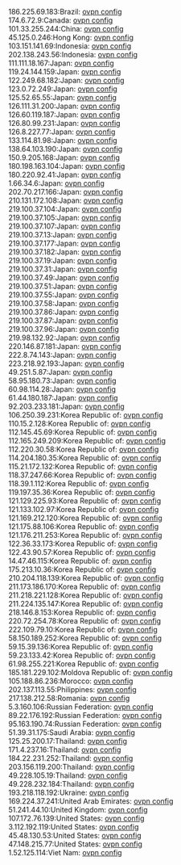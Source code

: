 186.225.69.183:Brazil: [ovpn config](vpn/186_225_69_183.ovpn)  
174.6.72.9:Canada: [ovpn config](vpn/174_6_72_9.ovpn)  
101.33.255.244:China: [ovpn config](vpn/101_33_255_244.ovpn)  
45.125.0.246:Hong Kong: [ovpn config](vpn/45_125_0_246.ovpn)  
103.151.141.69:Indonesia: [ovpn config](vpn/103_151_141_69.ovpn)  
202.138.243.56:Indonesia: [ovpn config](vpn/202_138_243_56.ovpn)  
111.111.18.167:Japan: [ovpn config](vpn/111_111_18_167.ovpn)  
119.24.144.159:Japan: [ovpn config](vpn/119_24_144_159.ovpn)  
122.249.68.182:Japan: [ovpn config](vpn/122_249_68_182.ovpn)  
123.0.72.249:Japan: [ovpn config](vpn/123_0_72_249.ovpn)  
125.52.65.55:Japan: [ovpn config](vpn/125_52_65_55.ovpn)  
126.111.31.200:Japan: [ovpn config](vpn/126_111_31_200.ovpn)  
126.60.119.187:Japan: [ovpn config](vpn/126_60_119_187.ovpn)  
126.80.99.231:Japan: [ovpn config](vpn/126_80_99_231.ovpn)  
126.8.227.77:Japan: [ovpn config](vpn/126_8_227_77.ovpn)  
133.114.81.98:Japan: [ovpn config](vpn/133_114_81_98.ovpn)  
138.64.103.190:Japan: [ovpn config](vpn/138_64_103_190.ovpn)  
150.9.205.168:Japan: [ovpn config](vpn/150_9_205_168.ovpn)  
180.198.163.104:Japan: [ovpn config](vpn/180_198_163_104.ovpn)  
180.220.92.41:Japan: [ovpn config](vpn/180_220_92_41.ovpn)  
1.66.34.6:Japan: [ovpn config](vpn/1_66_34_6.ovpn)  
202.70.217.166:Japan: [ovpn config](vpn/202_70_217_166.ovpn)  
210.131.172.108:Japan: [ovpn config](vpn/210_131_172_108.ovpn)  
219.100.37.104:Japan: [ovpn config](vpn/219_100_37_104.ovpn)  
219.100.37.105:Japan: [ovpn config](vpn/219_100_37_105.ovpn)  
219.100.37.107:Japan: [ovpn config](vpn/219_100_37_107.ovpn)  
219.100.37.13:Japan: [ovpn config](vpn/219_100_37_13.ovpn)  
219.100.37.177:Japan: [ovpn config](vpn/219_100_37_177.ovpn)  
219.100.37.182:Japan: [ovpn config](vpn/219_100_37_182.ovpn)  
219.100.37.19:Japan: [ovpn config](vpn/219_100_37_19.ovpn)  
219.100.37.31:Japan: [ovpn config](vpn/219_100_37_31.ovpn)  
219.100.37.49:Japan: [ovpn config](vpn/219_100_37_49.ovpn)  
219.100.37.51:Japan: [ovpn config](vpn/219_100_37_51.ovpn)  
219.100.37.55:Japan: [ovpn config](vpn/219_100_37_55.ovpn)  
219.100.37.58:Japan: [ovpn config](vpn/219_100_37_58.ovpn)  
219.100.37.86:Japan: [ovpn config](vpn/219_100_37_86.ovpn)  
219.100.37.87:Japan: [ovpn config](vpn/219_100_37_87.ovpn)  
219.100.37.96:Japan: [ovpn config](vpn/219_100_37_96.ovpn)  
219.98.132.92:Japan: [ovpn config](vpn/219_98_132_92.ovpn)  
220.146.87.181:Japan: [ovpn config](vpn/220_146_87_181.ovpn)  
222.8.74.143:Japan: [ovpn config](vpn/222_8_74_143.ovpn)  
223.218.92.193:Japan: [ovpn config](vpn/223_218_92_193.ovpn)  
49.251.5.87:Japan: [ovpn config](vpn/49_251_5_87.ovpn)  
58.95.180.73:Japan: [ovpn config](vpn/58_95_180_73.ovpn)  
60.98.114.28:Japan: [ovpn config](vpn/60_98_114_28.ovpn)  
61.44.180.187:Japan: [ovpn config](vpn/61_44_180_187.ovpn)  
92.203.233.181:Japan: [ovpn config](vpn/92_203_233_181.ovpn)  
106.250.39.231:Korea Republic of: [ovpn config](vpn/106_250_39_231.ovpn)  
110.15.2.128:Korea Republic of: [ovpn config](vpn/110_15_2_128.ovpn)  
112.145.45.69:Korea Republic of: [ovpn config](vpn/112_145_45_69.ovpn)  
112.165.249.209:Korea Republic of: [ovpn config](vpn/112_165_249_209.ovpn)  
112.220.30.58:Korea Republic of: [ovpn config](vpn/112_220_30_58.ovpn)  
114.204.180.35:Korea Republic of: [ovpn config](vpn/114_204_180_35.ovpn)  
115.21.172.132:Korea Republic of: [ovpn config](vpn/115_21_172_132.ovpn)  
118.37.247.66:Korea Republic of: [ovpn config](vpn/118_37_247_66.ovpn)  
118.39.1.112:Korea Republic of: [ovpn config](vpn/118_39_1_112.ovpn)  
119.197.35.36:Korea Republic of: [ovpn config](vpn/119_197_35_36.ovpn)  
121.129.225.93:Korea Republic of: [ovpn config](vpn/121_129_225_93.ovpn)  
121.133.102.97:Korea Republic of: [ovpn config](vpn/121_133_102_97.ovpn)  
121.169.212.120:Korea Republic of: [ovpn config](vpn/121_169_212_120.ovpn)  
121.175.88.106:Korea Republic of: [ovpn config](vpn/121_175_88_106.ovpn)  
121.176.211.253:Korea Republic of: [ovpn config](vpn/121_176_211_253.ovpn)  
122.36.33.173:Korea Republic of: [ovpn config](vpn/122_36_33_173.ovpn)  
122.43.90.57:Korea Republic of: [ovpn config](vpn/122_43_90_57.ovpn)  
14.47.46.115:Korea Republic of: [ovpn config](vpn/14_47_46_115.ovpn)  
175.213.10.36:Korea Republic of: [ovpn config](vpn/175_213_10_36.ovpn)  
210.204.118.139:Korea Republic of: [ovpn config](vpn/210_204_118_139.ovpn)  
211.173.186.170:Korea Republic of: [ovpn config](vpn/211_173_186_170.ovpn)  
211.218.221.128:Korea Republic of: [ovpn config](vpn/211_218_221_128.ovpn)  
211.224.135.147:Korea Republic of: [ovpn config](vpn/211_224_135_147.ovpn)  
218.146.8.153:Korea Republic of: [ovpn config](vpn/218_146_8_153.ovpn)  
220.72.254.78:Korea Republic of: [ovpn config](vpn/220_72_254_78.ovpn)  
222.109.79.10:Korea Republic of: [ovpn config](vpn/222_109_79_10.ovpn)  
58.150.189.252:Korea Republic of: [ovpn config](vpn/58_150_189_252.ovpn)  
59.15.39.136:Korea Republic of: [ovpn config](vpn/59_15_39_136.ovpn)  
59.23.133.42:Korea Republic of: [ovpn config](vpn/59_23_133_42.ovpn)  
61.98.255.221:Korea Republic of: [ovpn config](vpn/61_98_255_221.ovpn)  
185.181.229.102:Moldova Republic of: [ovpn config](vpn/185_181_229_102.ovpn)  
105.188.86.236:Morocco: [ovpn config](vpn/105_188_86_236.ovpn)  
202.137.113.55:Philippines: [ovpn config](vpn/202_137_113_55.ovpn)  
217.138.212.58:Romania: [ovpn config](vpn/217_138_212_58.ovpn)  
5.3.160.106:Russian Federation: [ovpn config](vpn/5_3_160_106.ovpn)  
89.22.176.192:Russian Federation: [ovpn config](vpn/89_22_176_192.ovpn)  
95.163.190.74:Russian Federation: [ovpn config](vpn/95_163_190_74.ovpn)  
51.39.31.175:Saudi Arabia: [ovpn config](vpn/51_39_31_175.ovpn)  
125.25.200.17:Thailand: [ovpn config](vpn/125_25_200_17.ovpn)  
171.4.237.16:Thailand: [ovpn config](vpn/171_4_237_16.ovpn)  
184.22.231.252:Thailand: [ovpn config](vpn/184_22_231_252.ovpn)  
203.156.119.200:Thailand: [ovpn config](vpn/203_156_119_200.ovpn)  
49.228.105.19:Thailand: [ovpn config](vpn/49_228_105_19.ovpn)  
49.228.232.184:Thailand: [ovpn config](vpn/49_228_232_184.ovpn)  
193.218.118.192:Ukraine: [ovpn config](vpn/193_218_118_192.ovpn)  
169.224.37.241:United Arab Emirates: [ovpn config](vpn/169_224_37_241.ovpn)  
51.241.44.10:United Kingdom: [ovpn config](vpn/51_241_44_10.ovpn)  
107.172.76.139:United States: [ovpn config](vpn/107_172_76_139.ovpn)  
3.112.192.119:United States: [ovpn config](vpn/3_112_192_119.ovpn)  
45.48.130.53:United States: [ovpn config](vpn/45_48_130_53.ovpn)  
47.148.215.77:United States: [ovpn config](vpn/47_148_215_77.ovpn)  
1.52.125.114:Viet Nam: [ovpn config](vpn/1_52_125_114.ovpn)  
